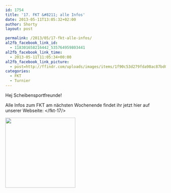 ```yaml
---
id: 1754
title: '17. FKT &#8211; alle Infos'
date: 2013-05-11T13:05:32+02:00
author: Shorty
layout: post

permalink: /2013/05/17-fkt-alle-infos/
al2fb_facebook_link_id:
  - 118301658216442_535764959803441
al2fb_facebook_link_time:
  - 2013-05-11T11:05:34+00:00
al2fb_facebook_link_picture:
  - post=http://ffindr.com/uploads/images/items/1f90c53d279fda98ac87bd0a4033a9ef4e73fdf9.png
categories:
  - FKT
  - Turnier
---
```

Hej Scheibensportfreunde!

Alle Infos zum FKT am nächsten Wochenende findet ihr jetzt hier auf unserer Webseite: </fkt-17/>

<img class="alignnone" alt="" src="http://ffindr.com/uploads/images/items/1f90c53d279fda98ac87bd0a4033a9ef4e73fdf9.png" width="220" height="220" />